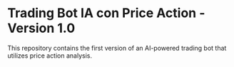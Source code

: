 # Trading Bot IA con Price Action - Version 1.0

This repository contains the first version of an AI-powered trading bot that utilizes price action analysis.